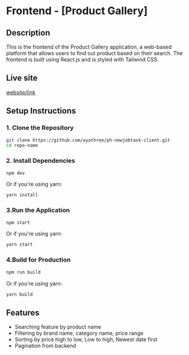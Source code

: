 # Frontend - [Product Gallery]

## Description
This is the frontend of the Product Gallery application, a web-based platform that allows users to find out product based on their search. The frontend is built using React.js and is styled with Tailwind CSS.

 ## Live site
 [website/link](https://ph-new-jobtask.web.app)

## Setup Instructions

### 1. Clone the Repository
```bash
git clone https://github.com/ayathree/ph-newjobtask-client.git
cd repo-name
```
### 2. Install Dependencies
```bash
npm dev
```
Or if you're using yarn:
```bash
yarn install
```
### 3.Run the Application
```bash
npm start
```
Or if you're using yarn:
```bash
yarn start
```
### 4.Build for Production
```bash
npm run build
```
Or if you're using yarn:
```bash
yarn build
```
## Features
- Searching feature by product name
- Filtering by brand name, category name, price range
- Sorting by price high to low, Low to high, Newest date first
- Pagination from backend


      






